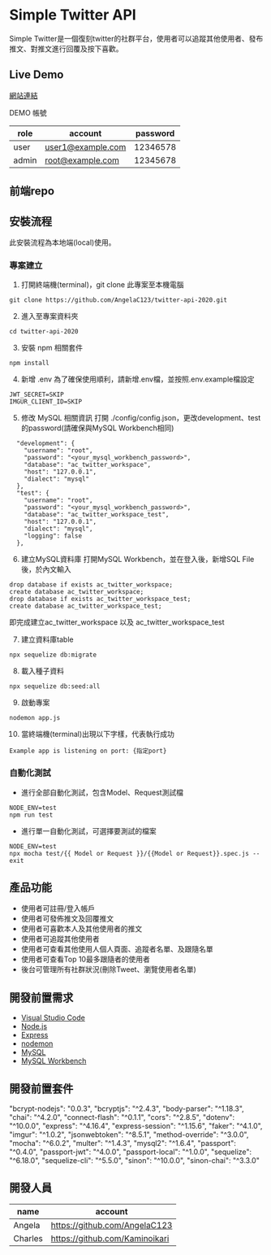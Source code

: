 # Simple Twitter API

Simple Twitter是一個復刻twitter的社群平台，使用者可以追蹤其他使用者、發布推文、對推文進行回覆及按下喜歡。 

## Live Demo
[網站連結](https://ansticefish.github.io/simple-twitter-front-end/)


DEMO 帳號

|    role    | account                | password |
| ---------- | -------                | -------- |
| user       |   user1@example.com    | 12346578 |
| admin      |    root@example.com    | 12345678 |
## 前端repo

## 安裝流程
此安裝流程為本地端(local)使用。

### 專案建立
1. 打開終端機(terminal)，git clone 此專案至本機電腦

```
git clone https://github.com/AngelaC123/twitter-api-2020.git
```

2. 進入至專案資料夾

```
cd twitter-api-2020
```

3. 安裝 npm 相關套件

```
npm install
```

4. 新增 .env
為了確保使用順利，請新增.env檔，並按照.env.example檔設定
```
JWT_SECRET=SKIP
IMGUR_CLIENT_ID=SKIP
```

5. 修改 MySQL 相關資訊
打開 ./config/config.json，更改development、test的password(請確保與MySQL Workbench相同)

```
  "development": {
    "username": "root",
    "password": "<your_mysql_workbench_password>",
    "database": "ac_twitter_workspace",
    "host": "127.0.0.1",
    "dialect": "mysql"
  },
  "test": {
    "username": "root",
    "password": "<your_mysql_workbench_password>",
    "database": "ac_twitter_workspace_test",
    "host": "127.0.0.1",
    "dialect": "mysql",
    "logging": false
  },
```

6. 建立MySQL資料庫
打開MySQL Workbench，並在登入後，新增SQL File後，於內文輸入

```
drop database if exists ac_twitter_workspace;
create database ac_twitter_workspace;
drop database if exists ac_twitter_workspace_test;
create database ac_twitter_workspace_test;
```

即完成建立ac_twitter_workspace 以及 ac_twitter_workspace_test

7. 建立資料庫table

```
npx sequelize db:migrate
```

8. 載入種子資料

```
npx sequelize db:seed:all
```

9. 啟動專案

```
nodemon app.js
```

10. 當終端機(terminal)出現以下字樣，代表執行成功

```
Example app is listening on port: {指定port}
```

### 自動化測試

- 進行全部自動化測試，包含Model、Request測試檔
```
NODE_ENV=test
npm run test
```
- 進行單一自動化測試，可選擇要測試的檔案
```
NODE_ENV=test
npx mocha test/{{ Model or Request }}/{{Model or Request}}.spec.js --exit
```

## 產品功能
- 使用者可註冊/登入帳戶
- 使用者可發佈推文及回覆推文
- 使用者可喜歡本人及其他使用者的推文
- 使用者可追蹤其他使用者
- 使用者可查看其他使用人個人頁面、追蹤者名單、及跟隨名單
- 使用者可查看Top 10最多跟隨者的使用者
- 後台可管理所有社群狀況(刪除Tweet、瀏覽使用者名單)

## 開發前置需求
- [Visual Studio Code](https://code.visualstudio.com/)
- [Node.js](https://nodejs.org/en/)
- [Express](https://www.npmjs.com/package/express)
- [nodemon](https://www.npmjs.com/package/nodemon)
- [MySQL](https://www.mysql.com/)
- [MySQL Workbench](https://dev.mysql.com/downloads/mysql/)

## 開發前置套件
"bcrypt-nodejs": "0.0.3",
"bcryptjs": "^2.4.3",
"body-parser": "^1.18.3",
"chai": "^4.2.0",
"connect-flash": "^0.1.1",
"cors": "^2.8.5",
"dotenv": "^10.0.0",
"express": "^4.16.4",
"express-session": "^1.15.6",
"faker": "^4.1.0",
"imgur": "^1.0.2",
"jsonwebtoken": "^8.5.1",
"method-override": "^3.0.0",
"mocha": "^6.0.2",
"multer": "^1.4.3",
"mysql2": "^1.6.4",
"passport": "^0.4.0",
"passport-jwt": "^4.0.0",
"passport-local": "^1.0.0",
"sequelize": "^6.18.0",
"sequelize-cli": "^5.5.0",
"sinon": "^10.0.0",
"sinon-chai": "^3.3.0"

## 開發人員
|    name    | account                |
| ---------- | -------                | 
| Angela       |  https://github.com/AngelaC123 |
| Charles | https://github.com/Kaminoikari |

